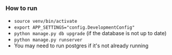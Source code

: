 ### How to run


- `source venv/bin/activate`
- `export APP_SETTINGS="config.DevelopmentConfig"`
- `python manage.py db upgrade` (if the database is not up to date)
- `python manage.py runserver`
- You may need to run postgres if it's not already running
